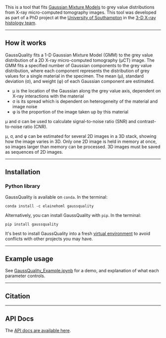 This is a tool that fits [Gaussian Mixture Models](https://scikit-learn.org/stable/modules/mixture.html) to grey value distributions from X-ray micro-computed tomography images. This tool was developed as part of a PhD project at the [University of Southampton](https://www.southampton.ac.uk/) in the [3-D X-ray histology team](https://www.southampton.ac.uk/muvis/xrh/xrh-intro.page).

---

## How it works

GaussQuality fits a 1-D Gaussian Mixture Model (GMM) to the grey value distribution of a 2D X-ray micro-computed tomography (&mu;CT) image. The GMM fits a specified number of Gaussian components to the grey value distribution, where each component represents the distribution of grey values for a single material in the specimen. The mean (&mu;), standard deviation (&sigma;), and weight (&phi;) of each Gaussian component are estimated.

* &mu; is the location of the Gaussian along the grey value axis, dependent on X-ray interactions with the material
* &sigma; is its spread which is dependent on heterogeneity of the material and image noise
* &phi; is the proportion of the image taken up by this material

&mu; and &sigma; can be used to calculate signal-to-noise ratio (SNR) and contrast-to-noise ratio (CNR).

&mu;, &sigma;, and &phi; can be estimated for several 2D images in a 3D stack, showing how the image varies in 3D. Only one 2D image is held in memory at once, so images larger than memory can be processed. 3D images must be saved as sequences of 2D images.

---

## Installation


### Python library


GaussQuality is available on ```conda```. In the terminal:

```
conda install -c elainehoml gaussquality
```

Alternatively, you can install GaussQuality with ```pip```. In the terminal:

```
pip install gaussquality
```

It's best to install GaussQuality into a fresh [virtual environment](https://docs.conda.io/projects/conda/en/latest/user-guide/tasks/manage-environments.html) to avoid conflicts with other projects you may have. 

---

## Example usage

See [GaussQuality_Example.ipynb](https://nbviewer.jupyter.org/github/elainehoml/GaussQuality/blob/main/GaussQuality_Example.ipynb) for a demo, and explanation of what each parameter controls.

---

## Citation

---

## API Docs

The [API docs are available here](https://elainehoml.github.io/GaussQuality/).
